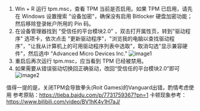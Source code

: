 1. Win + R 运行 tpm.msc，查看 TPM 当前是否启用。如果 TPM 已启用，请先在 Windows 设置搜索 "设备加密"，确保没有启用 Bitlocker 硬盘加密功能；然后移除登录帐户所用的 Pin 码。
2. 在设备管理器找到 "受信任的平台模块2.0" ，双击打开属性页，转到"驱动程序" 选项卡，依次点击 "更新驱动程序"，"浏览我的电脑以查找驱动程序"，"让我从计算机上的可用驱动程序列表中选取"，取消勾选"显示兼容硬件"，然后选中 "Advanced Micro Devices Inc."
![image1](https://pub-d3faa1947eb448819cde832afc98290f.r2.dev/blog/2024/08/d7642425d24651988cb50bc6d5168381.jpg)
3. 重启后再次运行 tpm.msc，应当看到 TPM 已经被禁用。
4. 如果需要从错误驱动切换回正确驱动，改回“受信任的平台模块2.0”即可
![image2](https://pub-d3faa1947eb448819cde832afc98290f.r2.dev/blog/2024/08/7b312c66b1b934809cd66e198d66180e.png)

值得一提的是，关闭TPM会导致拳头(Roit Games)的Vanguard出错，酌情考虑使用
参考原贴：https://tieba.baidu.com/p/7731759367?pn=1
卡顿现象参考：https://www.bilibili.com/video/BV1hK4y1H7aJ/